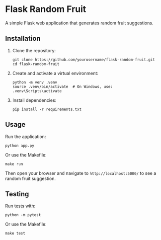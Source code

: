 # Flask Random Fruit

A simple Flask web application that generates random fruit suggestions.

## Installation

1. Clone the repository:
   ```
   git clone https://github.com/yourusername/flask-random-fruit.git
   cd flask-random-fruit
   ```

2. Create and activate a virtual environment:
   ```
   python -m venv .venv
   source .venv/bin/activate  # On Windows, use: .venv\Scripts\activate
   ```

3. Install dependencies:
   ```
   pip install -r requirements.txt
   ```

## Usage

Run the application:
```
python app.py
```

Or use the Makefile:
```
make run
```

Then open your browser and navigate to `http://localhost:5000/` to see a random fruit suggestion.

## Testing

Run tests with:
```
python -m pytest
```

Or use the Makefile:
```
make test
```
